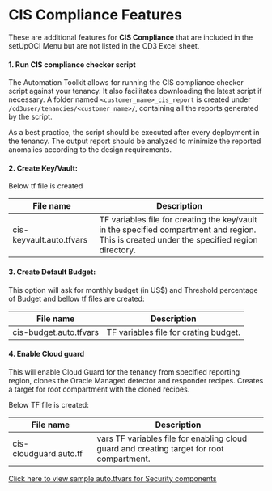 # CIS Compliance Features

These are additional features for **CIS Compliance** that are included in the setUpOCI Menu but are not listed in the CD3 Excel sheet.

#### **1. Run CIS compliance checker script**

The Automation Toolkit allows for running the CIS compliance checker script against your tenancy. It also facilitates downloading the latest script if necessary. A folder named ```<customer_name>_cis_report``` is created under ```/cd3user/tenancies/<customer_name>/```, containing all the reports generated by the script.

As a best practice, the script should be executed after every deployment in the tenancy. The output report should be analyzed to minimize the reported anomalies according to the design requirements.


#### **2. Create Key/Vault:**

Below tf file is created
    
| File name | Description|
|---|---|
|cis-keyvault.auto.tfvars |TF variables file for creating the key/vault in the specified compartment and region. This is created under the specified region directory.|


#### **3. Create Default Budget:**

This option will ask for monthly budget (in US$) and Threshold percentage of Budget and bellow tf files are created:

| File name | Description|
|---|---|
|cis-budget.auto.tfvars |TF variables file for crating budget.|

#### **4. Enable Cloud guard**

This will enable Cloud Guard for the tenancy from specified reporting region, clones the Oracle Managed detector and responder recipes. Creates a target for root compartment with the cloned recipes.

Below TF file is created:

| File name | Description|
|---|---|
|cis-cloudguard.auto.tf |vars TF variables file for enabling cloud guard and creating target for root compartment. |

<a href="../terraform/security">Click here to view sample auto.tfvars for Security components </a> 

